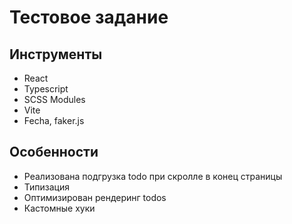 # Тестовое задание

## Инструменты

- React
- Typescript
- SCSS Modules
- Vite
- Fecha, faker.js

## Особенности

- Реализована подгрузка todo при скролле в конец страницы
- Типизация
- Оптимизирован рендеринг todos
- Кастомные хуки
